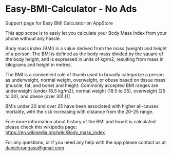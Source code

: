 # Easy-BMI-Calculator - No Ads
Support page for Easy BMI Calculator on AppStore

This app scope is to easly let you calculate your Body Mass Index from your phone without any hassle. 

Body mass index (BMI) is a value derived from the mass (weight) and height of a person. The BMI is defined as the body mass divided by the square of the body height, and is expressed in units of kg/m2, resulting from mass in kilograms and height in metres.

The BMI is a convenient rule of thumb used to broadly categorize a person as underweight, normal weight, overweight, or obese based on tissue mass (muscle, fat, and bone) and height. Commonly accepted BMI ranges are underweight (under 18.5 kg/m2), normal weight (18.5 to 25), overweight (25 to 30), and obese (over 30).[1]

BMIs under 20 and over 25 have been associated with higher all-causes mortality, with the risk increasing with distance from the 20–25 range.

Fore more information about history of the BMI and how it is calculated please check this wikipedia page: https://en.wikipedia.org/wiki/Body_mass_index

For any questions, or if you need any help with the app please contact us at danielcrangasu@gmail.com
